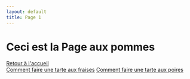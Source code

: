 ```yaml
---
layout: default
title: Page 1
---
```


# Ceci est la Page aux pommes

[Retour à l'accueil](index)  
[Comment faire une tarte aux fraises](page2)
[Comment faire une tarte aux poires](page3)
